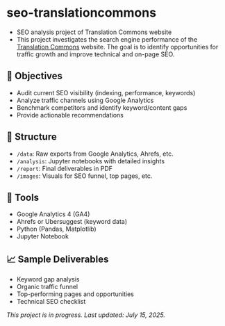 # seo-translationcommons
- SEO analysis project of Translation Commons website
- This project investigates the search engine performance of the [Translation Commons](https://translationcommons.org) website. The goal is to identify opportunities for traffic growth and improve technical and on-page SEO.


## 📌 Objectives
- Audit current SEO visibility (indexing, performance, keywords)
- Analyze traffic channels using Google Analytics
- Benchmark competitors and identify keyword/content gaps
- Provide actionable recommendations


## 📂 Structure

- `/data`: Raw exports from Google Analytics, Ahrefs, etc.
- `/analysis`: Jupyter notebooks with detailed insights
- `/report`: Final deliverables in PDF
- `/images`: Visuals for SEO funnel, top pages, etc.


## 🧰 Tools

- Google Analytics 4 (GA4)
- Ahrefs or Ubersuggest (keyword data)
- Python (Pandas, Matplotlib)
- Jupyter Notebook


## 📈 Sample Deliverables

- Keyword gap analysis
- Organic traffic funnel
- Top-performing pages and opportunities
- Technical SEO checklist

*This project is in progress. Last updated: July 15, 2025.*
